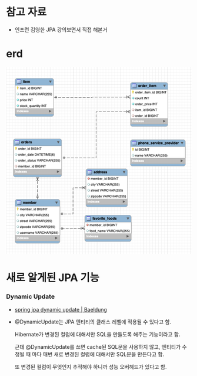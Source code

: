 # 참고 자료
- 인프런 김영한 JPA 강의보면서 직접 해본거

# erd
![](src/main/resources/static/erd.png)


# 새로 알게된 JPA 기능


### Dynamic Update
- [spring jpa dynamic update | Baeldung](https://www.baeldung.com/spring-data-jpa-dynamicupdate)
- @DynamicUpdate는 JPA 엔티티의 클래스 레벨에 적용될 수 있다고 함.
  
  Hibernate가 변경된 컬럼에 대해서만 SQL을 만들도록 해주는 기능이라고 함.

  근데 @DynamicUpdate를 쓰면 cache된 SQL문을 사용하지 않고, 엔티티가 수정될 때 마다 매번 새로 변경된 컬럼에 대해서만 SQL문을 만든다고 함.

  또 변경된 컬럼이 무엇인지 추적해야 하니까 성능 오버헤드가 있다고 함.

  
